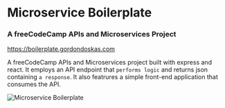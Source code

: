 # Microservice Boilerplate

### A freeCodeCamp APIs and Microservices Project

<https://boilerplate.gordondoskas.com>

A freeCodeCamp APIs and Microservices project built with express and react. It employs an API endpoint that `performs logic` and returns json containing `a response`. It also featrures a simple front-end application that consumes the API.

![Microservice Boilerplate](https://portfolio.gordondoskas.com/img/boilerplate.png)
